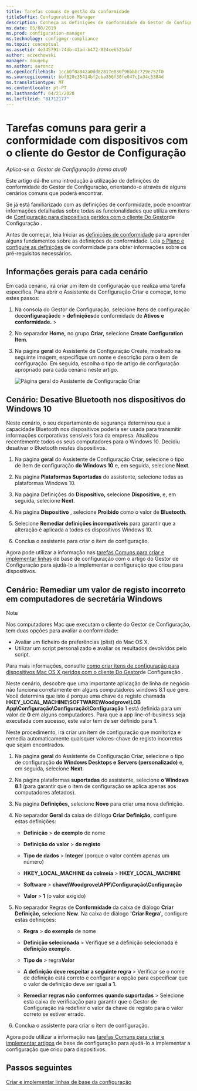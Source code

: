 ```yaml
---
title: Tarefas comuns de gestão da conformidade
titleSuffix: Configuration Manager
description: Conheça as definições de conformidade do Gestor de Configuração trabalhando em alguns cenários comuns.
ms.date: 05/08/2019
ms.prod: configuration-manager
ms.technology: configmgr-compliance
ms.topic: conceptual
ms.assetid: 4e345791-74db-41ad-b472-024ce6521daf
author: aczechowski
manager: dougeby
ms.author: aaroncz
ms.openlocfilehash: 1ccb0f0a042a0dd82817e030f96bbbc729e752f0
ms.sourcegitcommit: bbf820c35414bf2cba356f30fe047c1a34c5384d
ms.translationtype: MT
ms.contentlocale: pt-PT
ms.lasthandoff: 04/21/2020
ms.locfileid: "81712177"
---
```

# <a name="common-tasks-for-managing-compliance-on-devices-with-the-configuration-manager-client"></a>Tarefas comuns para gerir a conformidade com dispositivos com o cliente do Gestor de Configuração

*Aplica-se a: Gestor de Configuração (ramo atual)*

Este artigo dá-lhe uma introdução à utilização de definições de conformidade do Gestor de Configuração, orientando-o através de alguns cenários comuns que poderá encontrar.  

 Se já está familiarizado com as definições de conformidade, pode encontrar informações detalhadas sobre todas as funcionalidades que utiliza em itens de [Configuração para dispositivos geridos com o cliente Do Gestor](../../compliance/deploy-use/create-configuration-items.md)de Configuração .  

 Antes de começar, leia Iniciar as [definições de conformidade](../../compliance/get-started/get-started-with-compliance-settings.md) para aprender alguns fundamentos sobre as definições de conformidade. Leia [o Plano e configure as definições](../../compliance/plan-design/plan-for-and-configure-compliance-settings.md) de conformidade para obter informações sobre os pré-requisitos necessários.  

## <a name="general-information-for-each-scenario"></a>Informações gerais para cada cenário  
 Em cada cenário, irá criar um item de configuração que realiza uma tarefa específica. Para abrir o Assistente de Configuração Criar e começar, tome estes passos:  

1.  Na consola do Gestor de Configuração, selecione Itens de configuração de**configuração**de > **definições**de conformidade de **Ativos e conformidade.** >   

1.  No separador **Home,** no grupo **Criar,** selecione **Create Configuration Item**.  

1.  Na página **geral** do Assistente de Configuração Create, mostrado na seguinte imagem, especifique um nome e descrição para o item de configuração. Em seguida, escolha o tipo de artigo de configuração apropriado para cada cenário neste artigo.  

     ![Página geral do Assistente de Configuração Criar](../../mdm/deploy-use/media/Compliance-Settings-Wizard---1.png)  

## <a name="scenario-disable-bluetooth-on-windows-10-devices"></a>Cenário: Desative Bluetooth nos dispositivos do Windows 10

 Neste cenário, o seu departamento de segurança determinou que a capacidade Bluetooth nos dispositivos poderia ser usada para transmitir informações corporativas sensíveis fora da empresa. Atualizou recentemente todos os seus computadores para o Windows 10. Decidiu desativar o Bluetooth nestes dispositivos.  

1. Na página **geral** do Assistente de Configuração Criar, selecione o tipo de item de configuração **do Windows 10** e, em seguida, selecione **Next**.  

2. Na página **Plataformas Suportadas** do assistente, selecione todas as plataformas Windows 10.  

3. Na página Definições do **Dispositivo,** selecione **Dispositivo**, e, em seguida, selecione **Next**.  

4. Na página **Dispositivo** , selecione **Proibido** como o valor de **Bluetooth**.  

5. Selecione **Remediar definições incompatíveis** para garantir que a alteração é aplicada a todos os dispositivos Windows 10.  

6. Conclua o assistente para criar o item de configuração.  

 Agora pode utilizar a informação nas [tarefas Comuns para criar e implementar linhas](../../compliance/plan-design/common-tasks-for-creating-and-deploying-configuration-baselines.md) de base de configuração com o artigo do Gestor de Configuração para ajudá-lo a implementar a configuração que criou para dispositivos.  

## <a name="scenario-remediate-an-incorrect-registry-value-on-windows-desktop-computers"></a>Cenário: Remediar um valor de registo incorreto em computadores de secretária Windows

> [!NOTE] 
> Nos computadores Mac que executam o cliente do Gestor de Configuração, tem duas opções para avaliar a conformidade:  
> - Avaliar um ficheiro de preferências (plist) do Mac OS X.
> - Utilizar um script personalizado e avaliar os resultados devolvidos pelo script.  
>
>Para mais informações, consulte [como criar itens de configuração para dispositivos Mac OS X geridos com o cliente Do Gestor](../../compliance/deploy-use/create-configuration-items-for-mac-os-x-devices-managed-with-the-client.md)de Configuração .  

 Neste cenário, descobre que uma importante aplicação de linha de negócio não funciona corretamente em alguns computadores windows 8.1 que gere. Você determina que isto é porque uma chave de registo chamada **HKEY_LOCAL_MACHINE\SOFTWARE\Woodgrove\LOB App\Configuração\Configuração\Configuração** 1 está definida para um valor de **0** em alguns computadores. Para que a app line-of-business seja executada com sucesso, este valor tem de ser definido para **1**.  

 Neste procedimento, irá criar um item de configuração que monitoriza e remedia automaticamente quaisquer valores-chave de registo incorretos que sejam encontrados.  

1. Na página **geral** do Assistente de Configuração Criar, selecione o tipo de configuração **do Windows Desktops e Servers (personalizado)** e, em seguida, selecione **Next**.  

2. Na página plataformas **suportadas** do assistente, selecione **o Windows 8.1** (para garantir que o item de configuração se aplica apenas aos computadores afetados).  

3. Na página **Definições,** selecione **Novo** para criar uma nova definição.  

4. No separador **Geral** da caixa de diálogo **Criar Definição,** configure estas definições:  

   -   **Definição** > **de exemplo** de nome  

   -   **Definição do valor** > **do registo**  

   -   **Tipo de dados** > **Integer** (porque o valor contém apenas um número)  

   -   **HKEY_LOCAL_MACHINE da colmeia** > **HKEY_LOCAL_MACHINE**  

   -   **Software** > **chave\Woodgrove\APP\Configuração\Configuração**  

   -   **Valor** > **1** (o valor exigido)  

5. No separador Regras de **Conformidade** da caixa de diálogo **Criar Definição,** selecione **New**. Na caixa de diálogo **'Criar Regra',** configure estas definições:  

   -   **Regra** > **do exemplo** de nome  

   -   **Definição selecionada** > Verifique se a definição selecionada é **definição exemplo**.

   -   **Tipo de** > regra**Valor**  

   -   **A definição deve respeitar a seguinte regra** > Verificar se o nome de definição está correto e configurar a opção para especificar que o valor de definição deve ser igual a **1**.  

   -   **Remediar regras não conformes quando suportadas** > Selecione esta caixa de verificação para garantir que o Gestor de Configuração irá redefinir o valor da chave de registo para o valor correto se estiver errado.  

6. Conclua o assistente para criar o item de configuração.  

 Agora pode utilizar a informação nas [tarefas Comuns para criar e implementar artigos](../../compliance/plan-design/common-tasks-for-creating-and-deploying-configuration-baselines.md) de base de configuração para ajudá-lo a implementar a configuração que criou para dispositivos.  

## <a name="next-steps"></a>Passos seguintes

[Criar e implementar linhas de base da configuração](common-tasks-for-creating-and-deploying-configuration-baselines.md)
